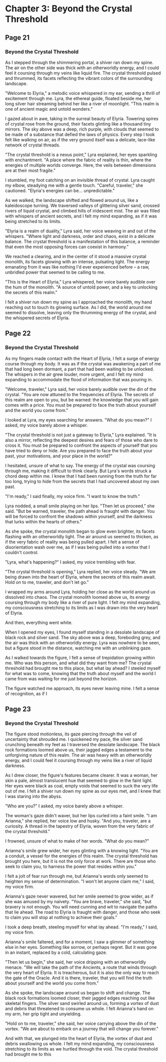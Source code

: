 # Chapter 3: Beyond the Crystal Threshold


## Page 21
### Beyond the Crystal Threshold

As I stepped through the shimmering portal, a shiver ran down my spine. The air on the other side was thick with an otherworldly energy, and I could feel it coursing through my veins like liquid fire. The crystal threshold pulsed and thrummed, its facets reflecting the vibrant colors of the surrounding landscape.

"Welcome to Elyria," a melodic voice whispered in my ear, sending a thrill of excitement through me. Lyra, the ethereal guide, floated beside me, her long silver hair streaming behind her like a river of moonlight. "This realm is one of ancient magic and untold wonders."

I gazed about in awe, taking in the surreal beauty of Elyria. Towering spires of crystal rose from the ground, their facets glinting like a thousand tiny mirrors. The sky above was a deep, rich purple, with clouds that seemed to be made of a substance that defied the laws of physics. Every step I took felt like walking on air, as if the very ground itself was a delicate, lace-like network of crystal threads.

"The crystal threshold is a nexus point," Lyra explained, her eyes sparkling with enchantment. "A place where the fabric of reality is thin, where the energies of multiple worlds converge. Here, the veils between dimensions are at their most fragile."

I stumbled, my foot catching on an invisible thread of crystal. Lyra caught my elbow, steadying me with a gentle touch. "Careful, traveler," she cautioned. "Elyria's energies can be... unpredictable."

As we walked, the landscape shifted and flowed around us, like a kaleidoscope turning. We traversed valleys of glittering silver sand, crossed rivers of liquid crystal, and climbed hills of iridescent mist. The air was filled with whispers of ancient secrets, and I felt my mind expanding, as if it was being stretched to its limits.

"Elyria is a realm of duality," Lyra said, her voice weaving in and out of the whispers. "Where light and darkness, order and chaos, exist in a delicate balance. The crystal threshold is a manifestation of this balance, a reminder that even the most opposing forces can coexist in harmony."

We reached a clearing, and in the center of it stood a massive crystal monolith, its facets glowing with an intense, pulsating light. The energy emanating from it was like nothing I'd ever experienced before – a raw, unbridled power that seemed to be calling to me.

"This is the Heart of Elyria," Lyra whispered, her voice barely audible over the hum of the monolith. "A source of untold power, and a key to unlocking the secrets of this realm."

I felt a shiver run down my spine as I approached the monolith, my hand reaching out to touch its glowing surface. As I did, the world around me seemed to dissolve, leaving only the thrumming energy of the crystal, and the whispered secrets of Elyria.

## Page 22
### Beyond the Crystal Threshold

As my fingers made contact with the Heart of Elyria, I felt a surge of energy course through my body. It was as if the crystal was awakening a part of me that had long been dormant, a part that had been waiting to be unlocked. The whispers in the air grew louder, more urgent, and I felt my mind expanding to accommodate the flood of information that was pouring in.

"Welcome, traveler," Lyra said, her voice barely audible over the din of the crystal. "You are now attuned to the frequencies of Elyria. The secrets of this realm are open to you, but be warned: the knowledge that you will gain comes with a price. You must be prepared to face the truth about yourself and the world you come from."

I looked at Lyra, my eyes searching for answers. "What do you mean?" I asked, my voice barely above a whisper.

"The crystal threshold is not just a gateway to Elyria," Lyra explained. "It is also a mirror, reflecting the deepest desires and fears of those who dare to cross it. You must be prepared to confront the aspects of yourself that you have tried to deny or hide. Are you prepared to face the truth about your past, your motivations, and your place in the world?"

I hesitated, unsure of what to say. The energy of the crystal was coursing through me, making it difficult to think clearly. But Lyra's words struck a chord deep within me. I knew that I had been running from the truth for far too long, trying to hide from the secrets that I had uncovered about my own past.

"I'm ready," I said finally, my voice firm. "I want to know the truth."

Lyra nodded, a small smile playing on her lips. "Then let us proceed," she said. "But be warned, traveler, the path ahead is fraught with danger. You will be forced to confront the shadows within yourself, and the darkness that lurks within the hearts of others."

As she spoke, the crystal monolith began to glow even brighter, its facets flashing with an otherworldly light. The air around us seemed to thicken, as if the very fabric of reality was being pulled apart. I felt a sense of disorientation wash over me, as if I was being pulled into a vortex that I couldn't control.

"Lyra, what's happening?" I asked, my voice trembling with fear.

"The crystal threshold is opening," Lyra replied, her voice steady. "We are being drawn into the heart of Elyria, where the secrets of this realm await. Hold on to me, traveler, and don't let go."

I wrapped my arms around Lyra, holding her close as the world around us dissolved into chaos. The crystal monolith loomed above us, its energy coursing through my body like a river of pure light. I felt my mind expanding, my consciousness stretching to its limits as I was drawn into the very heart of Elyria.

And then, everything went white.

When I opened my eyes, I found myself standing in a desolate landscape of black rock and silver sand. The sky above was a deep, foreboding grey, and the air was thick with an otherworldly energy. Lyra was nowhere to be seen, but a figure stood in the distance, watching me with an unblinking gaze.

As I walked towards the figure, I felt a sense of trepidation growing within me. Who was this person, and what did they want from me? The crystal threshold had brought me to this place, but what lay ahead? I steeled myself for what was to come, knowing that the truth about myself and the world I came from was waiting for me just beyond the horizon.

The figure watched me approach, its eyes never leaving mine. I felt a sense of recognition, as if I

## Page 23
### Beyond the Crystal Threshold

The figure stood motionless, its gaze piercing through the veil of uncertainty that shrouded me. I quickened my pace, the silver sand crunching beneath my feet as I traversed the desolate landscape. The black rock formations loomed above us, their jagged edges a testament to the unforgiving nature of this realm. The air was heavy with an otherworldly energy, and I could feel it coursing through my veins like a river of liquid darkness.

As I drew closer, the figure's features became clearer. It was a woman, her skin a pale, almost translucent hue that seemed to glow in the faint light. Her eyes were black as coal, empty voids that seemed to suck the very life out of me. I felt a shiver run down my spine as our eyes met, and I knew that I was staring into the abyss.

"Who are you?" I asked, my voice barely above a whisper.

The woman's gaze didn't waver, but her lips curled into a faint smile. "I am Arianna," she replied, her voice low and husky. "And you, traveler, are a curiosity. A thread in the tapestry of Elyria, woven from the very fabric of the crystal threshold."

I frowned, unsure of what to make of her words. "What do you mean?"

Arianna's smile grew wider, her eyes glinting with a knowing light. "You are a conduit, a vessel for the energies of this realm. The crystal threshold has brought you here, but it is not the only force at work. There are those who seek to claim you, to harness the power that resides within you."

I felt a jolt of fear run through me, but Arianna's words only seemed to heighten my sense of determination. "I won't let anyone claim me," I said, my voice firm.

Arianna's gaze never wavered, but her smile seemed to grow wider, as if she was amused by my naivety. "You are brave, traveler," she said, "but bravery is not enough. You will need cunning and wit to navigate the paths that lie ahead. The road to Elyria is fraught with danger, and those who seek to claim you will stop at nothing to achieve their goals."

I took a deep breath, steeling myself for what lay ahead. "I'm ready," I said, my voice firm.

Arianna's smile faltered, and for a moment, I saw a glimmer of something else in her eyes. Something like sorrow, or perhaps regret. But it was gone in an instant, replaced by a cold, calculating gaze.

"Then let us begin," she said, her voice dripping with an otherworldly menace. "We will take the path of the Ancients, a route that winds through the very heart of Elyria. It is treacherous, but it is also the only way to reach the gate of the Oracle. And it is there, traveler, that you will find the truth about yourself and the world you come from."

As she spoke, the landscape around us began to shift and change. The black rock formations loomed closer, their jagged edges reaching out like skeletal fingers. The silver sand swirled around us, forming a vortex of dust and debris that threatened to consume us whole. I felt Arianna's hand on my arm, her grip tight and unyielding.

"Hold on to me, traveler," she said, her voice carrying above the din of the vortex. "We are about to embark on a journey that will change you forever."

And with that, we plunged into the heart of Elyria, the vortex of dust and debris swallowing us whole. I felt my mind expanding, my consciousness stretching to its limits as we hurtled through the void. The crystal threshold had brought me to this
